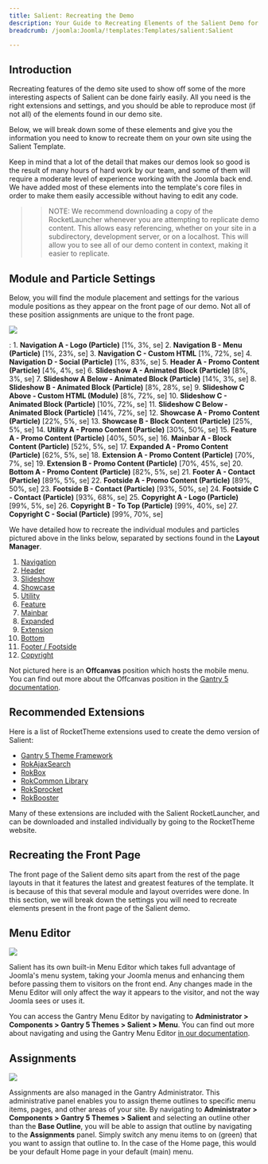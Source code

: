 ```yaml
---
title: Salient: Recreating the Demo
description: Your Guide to Recreating Elements of the Salient Demo for Joomla
breadcrumb: /joomla:Joomla/!templates:Templates/salient:Salient

---
```


Introduction
-----

Recreating features of the demo site used to show off some of the more interesting aspects of Salient can be done fairly easily. All you need is the right extensions and settings, and you should be able to reproduce most (if not all) of the elements found in our demo site.

Below, we will break down some of these elements and give you the information you need to know to recreate them on your own site using the Salient Template.

Keep in mind that a lot of the detail that makes our demos look so good is the result of many hours of hard work by our team, and some of them will require a moderate level of experience working with the Joomla back end. We have added most of these elements into the template's core files in order to make them easily accessible without having to edit any code.

>> NOTE: We recommend downloading a copy of the RocketLauncher whenever you are attempting to replicate demo content. This allows easy referencing, whether on your site in a subdirectory, development server, or on a localhost. This will allow you to see all of our demo content in context, making it easier to replicate.

Module and Particle Settings
-----

Below, you will find the module placement and settings for the various module positions as they appear on the front page of our demo. Not all of these position assignments are unique to the front page.

![](assets/salient2.png)

:   1. **Navigation A - Logo (Particle)** [1%, 3%, se]
    2. **Navigation B - Menu (Particle)** [1%, 23%, se]
    3. **Navigation C - Custom HTML** [1%, 72%, se]
    4. **Navigation D - Social (Particle)** [1%, 83%, se]
    5. **Header A - Promo Content (Particle)** [4%, 4%, se]
    6. **Slideshow A - Animated Block (Particle)** [8%, 3%, se]
    7. **Slideshow A Below - Animated Block (Particle)** [14%, 3%, se]
    8. **Slideshow B - Animated Block (Particle)** [8%, 28%, se]
    9. **Slideshow C Above - Custom HTML (Module)** [8%, 72%, se]
    10. **Slideshow C - Animated Block (Particle)** [10%, 72%, se]
    11. **Slideshow C Below - Animated Block (Particle)** [14%, 72%, se]
    12. **Showcase A - Promo Content (Particle)** [22%, 5%, se]
    13. **Showcase B - Block Content (Particle)** [25%, 5%, se]
    14. **Utility A - Promo Content (Particle)** [30%, 50%, se]
    15. **Feature A - Promo Content (Particle)** [40%, 50%, se]
    16. **Mainbar A - Block Content (Particle)** [52%, 5%, se]
    17. **Expanded A - Promo Content (Particle)** [62%, 5%, se]
    18. **Extension A - Promo Content (Particle)** [70%, 7%, se]
    19. **Extension B - Promo Content (Particle)** [70%, 45%, se]
    20. **Bottom A - Promo Content (Particle)** [82%, 5%, se]
    21. **Footer A - Contact (Particle)** [89%, 5%, se]
    22. **Footside A - Promo Content (Particle)** [89%, 50%, se]
    23. **Footside B - Contact (Particle)** [93%, 50%, se]
    24. **Footside C - Contact (Particle)** [93%, 68%, se]
    25. **Copyright A - Logo (Particle)** [99%, 5%, se]
    26. **Copyright B - To Top (Particle)** [99%, 40%, se]
    27. **Copyright C - Social (Particle)** [99%, 70%, se]

We have detailed how to recreate the individual modules and particles pictured above in the links below, separated by sections found in the **Layout Manager**.

1. [Navigation](demo_navigation.md)
2. [Header](demo_header.md)
3. [Slideshow](demo_slideshow.md)
4. [Showcase](demo_showcase.md)
5. [Utility](demo_utility.md)
6. [Feature](demo_feature.md)
7. [Mainbar](demo_mainbar.md)
8. [Expanded](demo_expanded.md)
9. [Extension](demo_extension.md)
10. [Bottom](demo_bottom.md)
11. [Footer / Footside](demo_footer.md)
12. [Copyright](demo_copyright.md)

Not pictured here is an **Offcanvas** position which hosts the mobile menu. You can find out more about the Offcanvas position in the [Gantry 5 documentation](http://docs.gantry.org/gantry5/configure/layout-manager#offcanvas-section).

Recommended Extensions
-----

Here is a list of RocketTheme extensions used to create the demo version of Salient:

* [Gantry 5 Theme Framework](http://gantry.org/)
* [RokAjaxSearch](http://www.rockettheme.com/joomla/extensions/rokajaxsearch)
* [RokBox](http://www.rockettheme.com/joomla/extensions/rokbox)
* [RokCommon Library](https://rockettheme.com/joomla/extensions/rokutilities)
* [RokSprocket](http://www.rockettheme.com/joomla/extensions/roksprocket)
* [RokBooster](http://www.rockettheme.com/joomla/extensions/rokbooster)

Many of these extensions are included with the Salient RocketLauncher, and can be downloaded and installed individually by going to the RocketTheme website.

Recreating the Front Page
-----

The front page of the Salient demo sits apart from the rest of the page layouts in that it features the latest and greatest features of the template. It is because of this that several module and layout overrides were done. In this section, we will break down the settings you will need to recreate elements present in the front page of the Salient demo.

Menu Editor
-----

![](assets/menu_1.png)

Salient has its own built-in Menu Editor which takes full advantage of Joomla's menu system, taking your Joomla menus and enhancing them before passing them to visitors on the front end. Any changes made in the Menu Editor will only affect the way it appears to the visitor, and not the way Joomla sees or uses it.

You can access the Gantry Menu Editor by navigating to **Administrator > Components > Gantry 5 Themes > Salient > Menu**. You can find out more about navigating and using the Gantry Menu Editor [in our documentation](http://docs.gantry.org/gantry5/configure/menu-editor).

Assignments
-----

![](assets/assignments_1.png)

Assignments are also managed in the Gantry Administrator. This administrative panel enables you to assign theme outlines to specific menu items, pages, and other areas of your site. By navigating to **Administrator > Components > Gantry 5 Themes > Salient** and selecting an outline other than the **Base Outline**, you will be able to assign that outline by navigating to the **Assignments** panel. Simply switch any menu items to on (green) that you want to assign that outline to. In the case of the Home page, this would be your default Home page in your default (main) menu.
